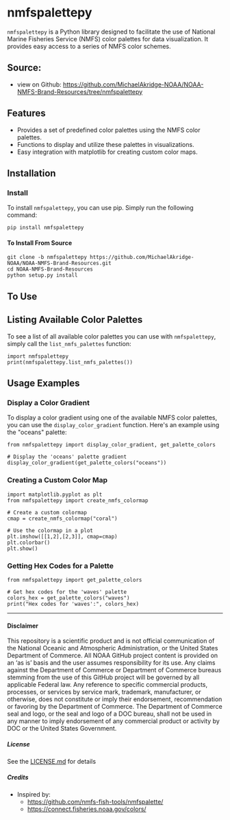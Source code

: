 # nmfspalettepy

`nmfspalettepy` is a Python library designed to facilitate the use of National Marine Fisheries Service (NMFS) color palettes for data visualization. It provides easy access to a series of NMFS color schemes.

## Source:
- view on Github: https://github.com/MichaelAkridge-NOAA/NOAA-NMFS-Brand-Resources/tree/nmfspalettepy

## Features

- Provides a set of predefined color palettes using the NMFS color palettes.
- Functions to display and utilize these palettes in visualizations.
- Easy integration with matplotlib for creating custom color maps.

## Installation

### Install

To install `nmfspalettepy`, you can use pip. Simply run the following command:

```
pip install nmfspalettepy
```

#### To Install From Source
```
git clone -b nmfspalettepy https://github.com/MichaelAkridge-NOAA/NOAA-NMFS-Brand-Resources.git
cd NOAA-NMFS-Brand-Resources
python setup.py install
```

## To Use

## Listing Available Color Palettes

To see a list of all available color palettes you can use with `nmfspalettepy`, simply call the `list_nmfs_palettes` function:

```
import nmfspalettepy
print(nmfspalettepy.list_nmfs_palettes())
```

## Usage Examples

### Display a Color Gradient

To display a color gradient using one of the available NMFS color palettes, you can use the `display_color_gradient` function. Here's an example using the "oceans" palette:

```
from nmfspalettepy import display_color_gradient, get_palette_colors

# Display the 'oceans' palette gradient
display_color_gradient(get_palette_colors("oceans"))
```

### Creating a Custom Color Map
```
import matplotlib.pyplot as plt
from nmfspalettepy import create_nmfs_colormap

# Create a custom colormap
cmap = create_nmfs_colormap("coral")

# Use the colormap in a plot
plt.imshow([[1,2],[2,3]], cmap=cmap)
plt.colorbar()
plt.show()
```
### Getting Hex Codes for a Palette

```
from nmfspalettepy import get_palette_colors

# Get hex codes for the 'waves' palette
colors_hex = get_palette_colors("waves")
print("Hex codes for 'waves':", colors_hex)

```
----------
#### Disclaimer
This repository is a scientific product and is not official communication of the National Oceanic and Atmospheric Administration, or the United States Department of Commerce. All NOAA GitHub project content is provided on an ‘as is’ basis and the user assumes responsibility for its use. Any claims against the Department of Commerce or Department of Commerce bureaus stemming from the use of this GitHub project will be governed by all applicable Federal law. Any reference to specific commercial products, processes, or services by service mark, trademark, manufacturer, or otherwise, does not constitute or imply their endorsement, recommendation or favoring by the Department of Commerce. The Department of Commerce seal and logo, or the seal and logo of a DOC bureau, shall not be used in any manner to imply endorsement of any commercial product or activity by DOC or the United States Government.

##### License
See the [LICENSE.md](https://github.com/MichaelAkridge-NOAA/NOAA-NMFS-Brand-Resources/tree/nmfspalettepy/LICENSE.md) for details

##### Credits
- Inspired by: 
   - https://github.com/nmfs-fish-tools/nmfspalette/
   - https://connect.fisheries.noaa.gov/colors/
